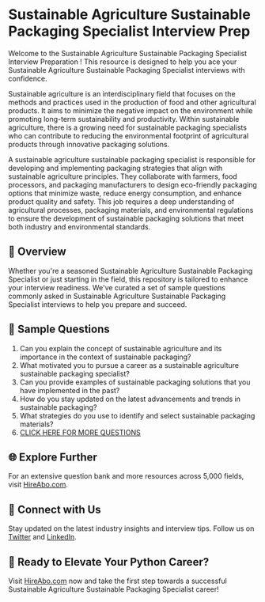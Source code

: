 # Sustainable Agriculture Sustainable Packaging Specialist Interview Prep

Welcome to the Sustainable Agriculture Sustainable Packaging Specialist Interview Preparation ! This resource is designed to help you ace your Sustainable Agriculture Sustainable Packaging Specialist interviews with confidence.

Sustainable agriculture is an interdisciplinary field that focuses on the methods and practices used in the production of food and other agricultural products. It aims to minimize the negative impact on the environment while promoting long-term sustainability and productivity. Within sustainable agriculture, there is a growing need for sustainable packaging specialists who can contribute to reducing the environmental footprint of agricultural products through innovative packaging solutions.

A sustainable agriculture sustainable packaging specialist is responsible for developing and implementing packaging strategies that align with sustainable agriculture principles. They collaborate with farmers, food processors, and packaging manufacturers to design eco-friendly packaging options that minimize waste, reduce energy consumption, and enhance product quality and safety. This job requires a deep understanding of agricultural processes, packaging materials, and environmental regulations to ensure the development of sustainable packaging solutions that meet both industry and environmental standards.

## 🚀 Overview

Whether you're a seasoned Sustainable Agriculture Sustainable Packaging Specialist or just starting in the field, this repository is tailored to enhance your interview readiness. We've curated a set of sample questions commonly asked in Sustainable Agriculture Sustainable Packaging Specialist interviews to help you prepare and succeed.

## 📝 Sample Questions

1. Can you explain the concept of sustainable agriculture and its importance in the context of sustainable packaging?
2. What motivated you to pursue a career as a sustainable agriculture sustainable packaging specialist?
3. Can you provide examples of sustainable packaging solutions that you have implemented in the past?
4. How do you stay updated on the latest advancements and trends in sustainable packaging?
5. What strategies do you use to identify and select sustainable packaging materials?
6. [CLICK HERE FOR MORE QUESTIONS](https://hireabo.com/job/10_4_42/Sustainable%20Agriculture%20Sustainable%20Packaging%20Specialist)

## 🌐 Explore Further

For an extensive question bank and more resources across 5,000 fields, visit [HireAbo.com](https://www.hireabo.com).

## 📱 Connect with Us

Stay updated on the latest industry insights and interview tips. Follow us on [Twitter](https://twitter.com/hireabo) and [LinkedIn](https://www.linkedin.com/in/hire-abo-3609972a8/).

## 🚀 Ready to Elevate Your Python Career?

Visit [HireAbo.com](https://www.hireabo.com) now and take the first step towards a successful Sustainable Agriculture Sustainable Packaging Specialist career!